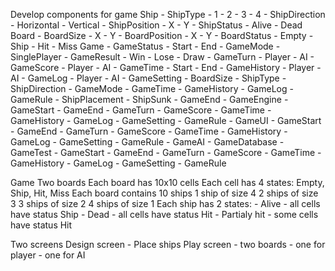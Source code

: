 Develop components for game
    Ship
        - ShipType 
            - 1
            - 2
            - 3
            - 4
        - ShipDirection
            - Horizontal
            - Vertical
        - ShipPosition
            - X
            - Y
        - ShipStatus
            - Alive
            - Dead
    Board
        - BoardSize
            - X
            - Y
        - BoardPosition
            - X
            - Y
        - BoardStatus
            - Empty
            - Ship
            - Hit
            - Miss
    Game
        - GameStatus
            - Start
            - End
        - GameMode
            - SinglePlayer
        - GameResult
            - Win
            - Lose
            - Draw
        - GameTurn
            - Player
            - AI
        - GameScore
            - Player
            - AI
        - GameTime
            - Start
            - End
        - GameHistory
            - Player
            - AI
        - GameLog
            - Player
            - AI
        - GameSetting
            - BoardSize
            - ShipType
            - ShipDirection
            - GameMode
            - GameTime
            - GameHistory
            - GameLog
        - GameRule
            - ShipPlacement
            - ShipSunk
            - GameEnd
        - GameEngine
            - GameStart
            - GameEnd
            - GameTurn
            - GameScore
            - GameTime
            - GameHistory
            - GameLog
            - GameSetting
            - GameRule
        - GameUI
            - GameStart
            - GameEnd
            - GameTurn
            - GameScore
            - GameTime
            - GameHistory
            - GameLog
            - GameSetting
            - GameRule
        - GameAI
        - GameDatabase
        - GameTest
            - GameStart
            - GameEnd
            - GameTurn
            - GameScore
            - GameTime
            - GameHistory
            - GameLog
            - GameSetting
            - GameRule




Game
    Two boards
        Each board has 10x10 cells
            Each cell has 4 states: Empty, Ship, Hit, Miss
        Each board contains 10 ships
            1 ship of size 4
            2 ships of size 3
            3 ships of size 2
            4 ships of size 1
            Each ship has 2 states: 
                - Alive
                    - all cells have status Ship
                - Dead
                    - all cells have status Hit
                - Partialy hit
                    - some cells have status Hit
                

Two screens
    Design screen
        - Place ships
    Play screen
        - two boards
            - one for player
            - one for AI
